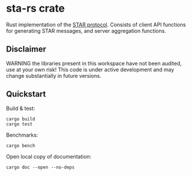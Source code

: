 # sta-rs crate

Rust implementation of the [STAR
protocol](https://arxiv.org/abs/2109.10074). Consists of client API
functions for generating STAR messages, and server aggregation
functions.

## Disclaimer

WARNING the libraries present in this workspace have not been audited,
use at your own risk! This code is under active development and may
change substantially in future versions.

## Quickstart

Build & test:
```
cargo build
cargo test
```

Benchmarks:
```
cargo bench
```

Open local copy of documentation:
```
cargo doc --open --no-deps
```
